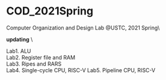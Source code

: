 # COD_2021Spring
Computer Organization and Design Lab @USTC, 2021 Spring\

**updating** \

Lab1. ALU\
Lab2. Register file and RAM\
Lab3. Ripes and RARS\
Lab4. Single-cycle CPU, RISC-V
Lab5. Pipeline CPU, RISC-V
